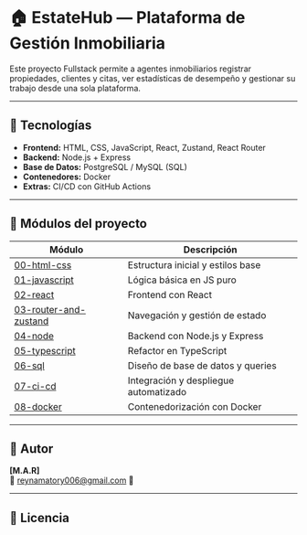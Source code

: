 # 🏠 EstateHub — Plataforma de Gestión Inmobiliaria

Este proyecto Fullstack permite a agentes inmobiliarios registrar propiedades, clientes y citas, ver estadísticas de desempeño y gestionar su trabajo desde una sola plataforma.

---

## 🚀 Tecnologías
- **Frontend:** HTML, CSS, JavaScript, React, Zustand, React Router  
- **Backend:** Node.js + Express  
- **Base de Datos:** PostgreSQL / MySQL (SQL)  
- **Contenedores:** Docker  
- **Extras:** CI/CD con GitHub Actions  

---

## 🧩 Módulos del proyecto
| Módulo | Descripción |
|--------|--------------|
| [00-html-css](./00-html-css) | Estructura inicial y estilos base |
| [01-javascript](./01-javascript) | Lógica básica en JS puro |
| [02-react](./02-react) | Frontend con React |
| [03-router-and-zustand](./03-router-and-zustand) | Navegación y gestión de estado |
| [04-node](./04-node) | Backend con Node.js y Express |
| [05-typescript](./05-typescript) | Refactor en TypeScript |
| [06-sql](./06-sql) | Diseño de base de datos y queries |
| [07-ci-cd](./07-ci-cd) | Integración y despliegue automatizado |
| [08-docker](./08-docker) | Contenedorización con Docker |

---

## 🧠 Autor
**[M.A.R]**  
📧 reynamatory006@gmail.com
💼 

---

## 📄 Licencia

